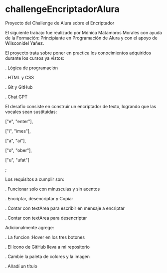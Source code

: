 # challengeEncriptadorAlura
Proyecto del Challenge de Alura sobre el Encriptador

El siguiente trabajo fue realizado por Mónica Matamoros Morales con ayuda de la Formación: Principiante en Programación de Alura y con el apoyo de Wilsconidel Yañez.

El proyecto trata sobre poner en practica los conocimientos adquiridos durante los cursos ya vistos:

. Lógica de programación

. HTML y CSS

. Git y GitHub

. Chat GPT


El desafío consiste en construir un encriptador de texto, logrando que las vocales sean sustituidas:

["e", "enter"],

["i", "imes"],

["a", "ai"],

["o", "ober"],

["u", "ufat"]

;

Los requisitos a cumplir son:

. Funcionar solo con minusculas y sin acentos

. Encriptar, desencriptar y Copiar

. Contar con textArea para escribir en mensaje a encriptar

. Contar con textArea para desencriptar


Adicionalmente agrege: 

. La funcion :Hover en los tres botones

. El ícono de GitHub lleva a mi repositorio

. Cambie la paleta de colores y la imagen

. Añadí un título
